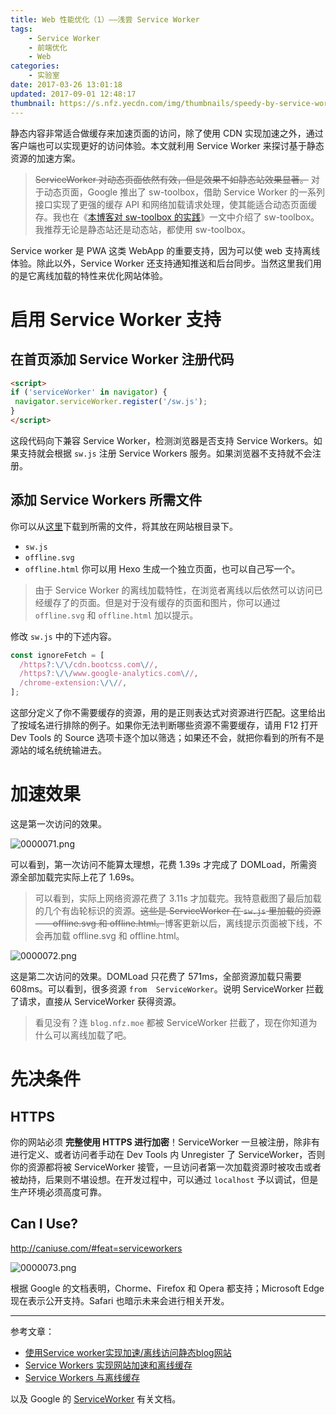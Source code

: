 ```yaml
---
title: Web 性能优化（1）——浅尝 Service Worker
tags:
    - Service Worker
    - 前端优化
    - Web
categories:
    - 实验室
date: 2017-03-26 13:01:18
updated: 2017-09-01 12:48:17
thumbnail: https://s.nfz.yecdn.com/img/thumbnails/speedy-by-service-worker.png!blogth
---
```


静态内容非常适合做缓存来加速页面的访问，除了使用 CDN 实现加速之外，通过客户端也可以实现更好的访问体验。本文就利用 Service Worker 来探讨基于静态资源的加速方案。

<!--more-->

> ~~ServiceWorker 对动态页面依然有效，但是效果不如静态站效果显著。~~
> 对于动态页面，Google 推出了 sw-toolbox，借助 Service Worker 的一系列接口实现了更强的缓存 API 和网络加载请求处理，使其能适合动态页面缓存。我也在《[本博客对 sw-toolbox 的实践](https://blog.nfz.moe/archives/sw-toolbox-practice.html)》一文中介绍了 sw-toolbox。我推荐无论是静态站还是动态站，都使用 sw-toolbox。

Service worker 是 PWA 这类 WebApp 的重要支持，因为可以使 web 支持离线体验。除此以外，Service Worker 还支持通知推送和后台同步。当然这里我们用的是它离线加载的特性来优化网站体验。

# 启用 Service Worker 支持

## 在首页添加 Service Worker 注册代码

```html
<script>
if ('serviceWorker' in navigator) {
 navigator.serviceWorker.register('/sw.js');
}
</script>
```

这段代码向下兼容 Service Worker，检测浏览器是否支持 Service Workers。如果支持就会根据 `sw.js` 注册 Service Workers 服务。如果浏览器不支持就不会注册。

## 添加 Service Workers 所需文件

你可以从[这里](https://gist.github.com/neoFelhz/50800b701d00dc6d874be95da2cd7655)下载到所需的文件，将其放在网站根目录下。

- `sw.js`
- `offline.svg`
- `offline.html` 你可以用 Hexo 生成一个独立页面，也可以自己写一个。

> 由于 Service Worker 的离线加载特性，在浏览者离线以后依然可以访问已经缓存了的页面。但是对于没有缓存的页面和图片，你可以通过 `offline.svg` 和 `offline.html` 加以提示。

修改 `sw.js` 中的下述内容。

```javascript
const ignoreFetch = [
  /https?:\/\/cdn.bootcss.com\//,
  /https?:\/\/www.google-analytics.com\//,
  /chrome-extension:\/\//,
];
```

这部分定义了你不需要缓存的资源，用的是正则表达式对资源进行匹配。这里给出了按域名进行排除的例子。如果你无法判断哪些资源不需要缓存，请用 F12 打开 Dev Tools 的 Source 选项卡逐个加以筛选；如果还不会，就把你看到的所有不是源站的域名统统输进去。

# 加速效果

这是第一次访问的效果。

![0000071.png](https://i.nfz.yecdn.com/i/0000071.png)

可以看到，第一次访问不能算太理想，花费 1.39s 才完成了 DOMLoad，所需资源全部加载完实际上花了 1.69s。

> 可以看到，实际上网络资源花费了 3.11s 才加载完。我特意截图了最后加载的几个有齿轮标识的资源。~~这些是 ServiceWorker 在 `sw.js` 里加载的资源——offline.svg 和 offline.html。~~博客更新以后，离线提示页面被下线，不会再加载 offline.svg 和 offline.html。

![0000072.png](https://i.nfz.yecdn.com/i/0000072.png)

这是第二次访问的效果。DOMLoad 只花费了 571ms，全部资源加载只需要 608ms。可以看到，很多资源 `from  ServiceWorker`。说明 ServiceWorker 拦截了请求，直接从 ServiceWorker 获得资源。

> 看见没有？连 `blog.nfz.moe` 都被 ServiceWorker 拦截了，现在你知道为什么可以离线加载了吧。

# 先决条件

## HTTPS

你的网站必须 **完整使用  HTTPS 进行加密**！ServiceWorker 一旦被注册，除非有进行定义、或者访问者手动在 Dev Tools 内 Unregister 了 ServiceWorker，否则你的资源都将被 ServiceWorker 接管，一旦访问者第一次加载资源时被攻击或者被劫持，后果则不堪设想。在开发过程中，可以通过 `localhost` 予以调试，但是生产环境必须高度可靠。

## Can I Use?

http://caniuse.com/#feat=serviceworkers

![0000073.png](https://i.nfz.yecdn.com/i/0000073.png)

根据 Google 的文档表明，Chorme、Firefox 和 Opera 都支持；Microsoft Edge 现在表示公开支持。Safari 也暗示未来会进行相关开发。

-----

参考文章：

- [使用Service worker实现加速/离线访问静态blog网站](https://yangbo.tech/2017/01/15/2017-01-15-speedy-and-offline-site-by-service-worker/)
- [Service Workers 实现网站加速和离线缓存](https://www.anotherhome.net/2954)
- [Service Workers 与离线缓存](https://segmentfault.com/a/1190000008491458)

以及 Google 的 [ServiceWorker](https://developer.google.com/web/fundamentals/getting-started/primers/service-workers) 有关文档。
